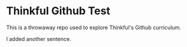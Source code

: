 # Thinkful Github Test

This is a throwaway repo used to explore Thinkful's Github curriculum.

I added another sentence.
